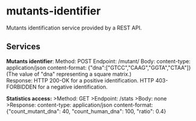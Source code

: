 # mutants-identifier
Mutants identification service provided by a REST API.

## Services
**Mutants identifier**:     Method: POST
                        Endpoint: /mutant/
                        Body:   content-type: application/json
                                content-format: {"dna":["GTCC","CAAG","GGTA","CTAA"]}   (The value of "dna" representing a square matrix.)    
                        Response:   HTTP 200-OK for a positive identification.
                                    HTTP 403-FORBIDDEN for a negative identification.

**Statistics access:**   >Method: GET
                    >Endpoint: /stats
                    >Body: none
                    >Response:   content-type: application/json
                                content-format: {"count_mutant_dna": 40, "count_human_dna": 100, "ratio": 0.4}

